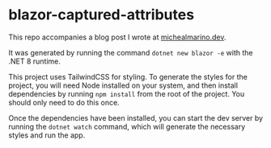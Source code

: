 # blazor-captured-attributes

This repo accompanies a blog post I wrote at [michealmarino.dev](https://www.michaelmarino.dev/articles/captured-attributes).

It was generated by running the command `dotnet new blazor -e` with the .NET 8 runtime.

This project uses TailwindCSS for styling. To generate the styles for the project, you will need Node installed on your system, and then install dependencies by running `npm install` from the root of the project. You should only need to do this once.

Once the dependencies have been installed, you can start the dev server by running the `dotnet watch` command, which will generate the necessary styles and run the app.
